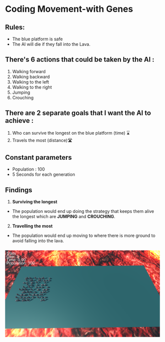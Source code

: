 # Coding Movement-with Genes

## Rules:
- The blue platform is safe
- The AI will die if they fall into the Lava.

## There's 6 actions that could be taken by the AI :
1. Walking forward
2. Walking backward
3. Walking to the left
4. Walking to the right
5. Jumping
6. Crouching


## There are 2 separate goals that I want the AI to achieve :
1. Who can survive the longest on the blue platform (time) ⌛
2. Travels the most (distance)🛣️

## **Constant parameters**
- Population : 100
- 5 Seconds for each generation

## **Findings**
1. **Surviving the longest**
- The population would end up doing the strategy that keeps them alive the longest which are **JUMPING** and **CROUCHING**.
2. **Travelling the most**
- The population would end up moving to where there is more ground to avoid falling into the lava.
###
![alt text](https://github.com/kerolzeeq/Coding-Movement-with-Genes/blob/main/ssCMG.png)
